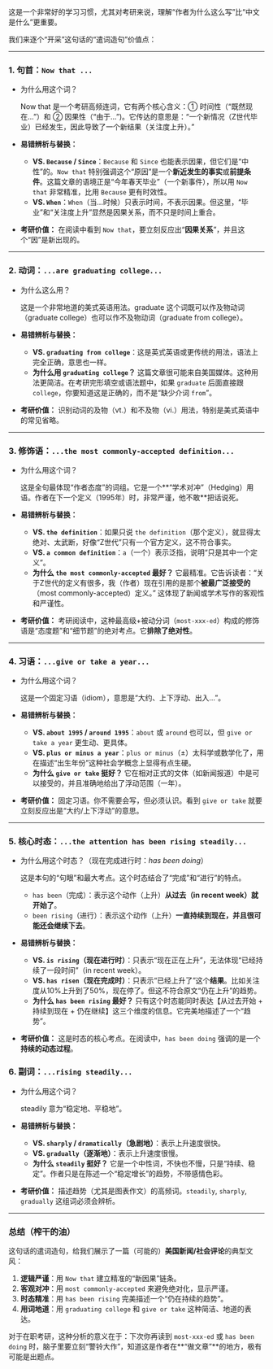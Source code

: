 这是一个非常好的学习习惯，尤其对考研来说，理解“作者为什么这么写”比“中文是什么”更重要。

我们来逐个“开采”这句话的“遣词造句”价值点：

------



### 1. 句首：`Now that ...`



- 为什么用这个词？

  Now that 是一个考研高频连词，它有两个核心含义：① 时间性（“既然现在...”）和 ② 因果性（“由于...”)。它传达的意思是：“一个新情况（Z世代毕业）已经发生，因此导致了一个新结果（关注度上升）。”

- **易错辨析与替换：**

  - **VS. `Because` / `Since`**：`Because` 和 `Since` 也能表示因果，但它们是“中性”的。`Now that` 特别强调这个“原因”是一个**新近发生的事实**或**前提条件**。这篇文章的语境正是“今年春天毕业”（一个新事件），所以用 `Now that` 非常精准，比用 `Because` 更有时效性。
  - **VS. `When`**：`When`（当...时候）只表示时间，不表示因果。但这里，“毕业”和“关注度上升”显然是因果关系，而不只是时间上重合。

- **考研价值：** 在阅读中看到 `Now that`，要立刻反应出“**因果关系**”，并且这个“因”是新出现的。

------



### 2. 动词：`...are graduating college...`



- 为什么这么用？

  这是一个非常地道的美式英语用法。graduate 这个词既可以作及物动词（graduate college）也可以作不及物动词（graduate from college）。

- **易错辨析与替换：**

  - **VS. `graduating from college`**：这是英式英语或更传统的用法，语法上完全正确，意思也一样。
  - **为什么用 `graduating college`？** 这篇文章很可能来自美国媒体。这种用法更简洁。在考研完形填空或语法题中，如果 `graduate` 后面直接跟 `college`，你要知道这是正确的，而不是“缺少介词 `from`”。

- **考研价值：** 识别动词的及物（vt.）和不及物（vi.）用法，特别是美式英语中的常见省略。

------



### 3. 修饰语：`...the most commonly-accepted definition...`



- 为什么用这个词？

  这是全句最体现“作者态度”的词组。它是一个**“学术对冲”（Hedging）用语。作者在下一个定义（1995年）时，非常严谨，他不敢**把话说死。

- **易错辨析与替换：**

  - **VS. `the definition`**：如果只说 `the definition`（那个定义），就显得太绝对、太武断，好像“Z世代”只有一个官方定义，这不符合事实。
  - **VS. `a common definition`**：`a`（一个）表示泛指，说明“只是其中一个定义”。
  - **为什么 `the most commonly-accepted` 最好？** 它最精准。它告诉读者：“关于Z世代的定义有很多，我（作者）现在引用的是那个**被最广泛接受的**（most commonly-accepted）定义。” 这体现了新闻或学术写作的客观性和严谨性。

- **考研价值：** 考研阅读中，这种最高级+被动分词（`most-xxx-ed`）构成的修饰语是“态度题”和“细节题”的绝对考点。它**排除了绝对性**。

------



### 4. 习语：`...give or take a year...`



- 为什么用这个词？

  这是一个固定习语（idiom），意思是“大约、上下浮动、出入...”。

- **易错辨析与替换：**

  - **VS. `about 1995` / `around 1995`**：`about` 或 `around` 也可以，但 `give or take a year` 更生动、更具体。
  - **VS. `plus or minus a year`**：`plus or minus`（±）太科学或数学化了，用在描述“出生年份”这种社会学概念上显得有点生硬。
  - **为什么 `give or take` 挺好？** 它在相对正式的文体（如新闻报道）中是可以接受的，并且准确地给出了浮动范围（一年）。

- **考研价值：** 固定习语。你不需要会写，但必须认识。看到 `give or take` 就要立刻反应出是“大约/上下浮动”的意思。

------



### 5. 核心时态：`...the attention has been rising steadily...`



- 为什么用这个时态？（现在完成进行时：$has\ been\ doing$）

  这是本句的“句眼”和最大考点。这个时态结合了“完成”和“进行”的特点。

  - `has been`（完成）：表示这个动作（上升）**从过去（in recent week）就开始了**。
  - `been rising`（进行）：表示这个动作（上升）**一直持续到现在，并且很可能还会继续下去**。

- **易错辨析与替换：**

  - **VS. `is rising`（现在进行时）**：只表示“现在正在上升”，无法体现“已经持续了一段时间”（in recent week）。
  - **VS. `has risen`（现在完成时）**：只表示“已经上升了”这个**结果**。比如关注度从10%上升到了50%，现在停了。但这不符合原文“仍在上升”的趋势。
  - **为什么 `has been rising` 最好？** 只有这个时态能同时表达【从过去开始 + 持续到现在 + 仍在继续】这三个维度的信息。它完美地描述了一个“趋势”。

- **考研价值：** 这是时态的核心考点。在阅读中，`has been doing` 强调的是一个**持续的动态过程**。



### 6. 副词：`...rising steadily...`



- 为什么用这个词？

  steadily 意为“稳定地、平稳地”。

- **易错辨析与替换：**

  - **VS. `sharply` / `dramatically`（急剧地）**：表示上升速度很快。
  - **VS. `gradually`（逐渐地）**：表示上升速度很慢。
  - **为什么 `steadily` 挺好？** 它是一个中性词，不快也不慢，只是“持续、稳定”。作者只是在陈述一个“稳定增长”的趋势，不带感情色彩。

- **考研价值：** 描述趋势（尤其是图表作文）的高频词。`steadily`, `sharply`, `gradually` 这组词必须会辨析。

------



### 总结（榨干的油）



这句话的遣词造句，给我们展示了一篇（可能的）**美国新闻/社会评论**的典型文风：

1. **逻辑严谨**：用 `Now that` 建立精准的“新因果”链条。
2. **客观对冲**：用 `most commonly-accepted` 来避免绝对化，显示严谨。
3. **时态精准**：用 `has been rising` 完美描述一个“仍在持续的趋势”。
4. **用词地道**：用 `graduating college` 和 `give or take` 这种简洁、地道的表达。

对于在职考研，这种分析的意义在于：下次你再读到 `most-xxx-ed` 或 `has been doing` 时，脑子里要立刻“警铃大作”，知道这是作者在**“做文章”**的地方，极有可能是出题点。